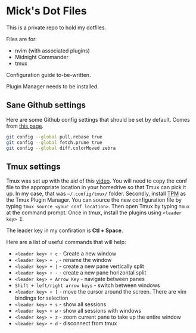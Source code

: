 # Mick's Dot Files
This is a private repo to hold my dotfiles. 

Files are for:
 * nvim (with associated plugins)
 * Midnight Commander
 * tmux

Configuration guide to-be-written.

Plugin Manager needs to be installed.


## Sane Github settings
Here are some Github config settings that should be set by default. Comes from [this page](https://spin.atomicobject.com/2020/05/05/git-configurations-default/).
``` bash
git config --global pull.rebase true
git config --global fetch.prune true
git config --global diff.colorMoved zebra
```
## Tmux settings
Tmux was set up with the aid of this [video](https://youtu.be/DzNmUNvnB04). You will need to copy the conf file to the appropriate location in your homedrive so that Tmux can pick it up. In my case, that was `~/.config/tmux/` folder. Secondly, install [TPM](https://github.com/tmux-plugins/tpm) as the Tmux Plugin Manager. You can source the new configuration file by typing `tmux source <your conf location>`. Then open Tmux by typing `tmux` at the command prompt. Once in tmux, install the plugins using `<leader key> I`.

The leader key in my confiration is **Ctl + Space**. 

Here are a list of useful commands that will help:
 * `<leader key> + c` - Create a new window
 * `<leader key> + ,` - rename the window
 * `<leader key> + |` - create a new pane vertically split
 * `<leader key> + -` - create a new pane horizontal split
 * `<leader key> + Arrow Key` - navigate between panes
 * `Shift + left/right arrow keys` - switch between windows
 * `<leader key> + [` - move the cursor around the screen. There are vim bindings for selection
 * `<leader key> + s` - show all sessions
 * `<leader key> + w` - show all sessions with windows
 * `<leader key> + z` - zoom current pane to take up the entire window
 * `<leader key> + d` - disconnect from tmux
